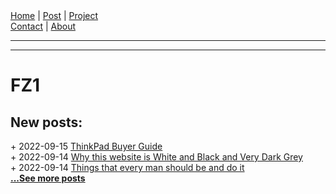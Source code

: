 <nav>
<a href="./index.html">Home</a>
|
<a href="./post.html">Post</a>
|
<a href="./project.html">Project</a>
<nav class="div-right">
<a href="./contact.html">Contact</a>
|
<a href="./about.html">About</a>
</nav>
</nav>
</header>
<hr><hr>
<main>
<!-- Your Content Start After This Line -->


# FZ1

## New posts:

<span>+ 2022-09-15</span> [ThinkPad Buyer Guide](./post/2022-09-15-thinkpad-buyer-guide.html)  
<span>+ 2022-09-14</span> [Why this website is White and Black and Very Dark Grey](./post/2022-09-14-why-this-website-is-white-and-black-and-very-dark-grey.html)  
<span>+ 2022-09-14</span> [Things that every man should be and do it](./post/2022-09-14-things-that-every-man-should-be-and-do-it.html)  
[**...See more posts**](./post.html)
